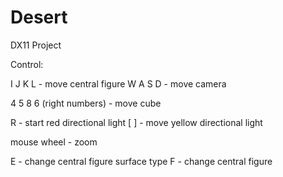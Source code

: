 # Desert
 DX11 Project

Control:

I J K L - move central figure
W A S D - move camera

4 5 8 6 (right numbers) - move cube 

R - start red directional light
[ ] - move yellow directional light

mouse wheel - zoom

E - change central figure surface type 
F - change central figure
